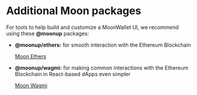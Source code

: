 # Additional Moon packages

For tools to help build and customize a MoonWallet UI, we recommend using these **@moonup** packages:

*   **@moonup/ethers:** for smooth interaction with the Ethereum Blockchain

    [Moon Ethers](moon-ethers-f381fbf881c647e1aab3d43fb4ad0600/)
*   **@moonup/wagmi:** for making common interactions with the Ethereum Blockchain in React-based dApps even simpler

    [Moon Wagmi](moon-wagmi-3d44fd4699594c2397129482dc52589f.md)
